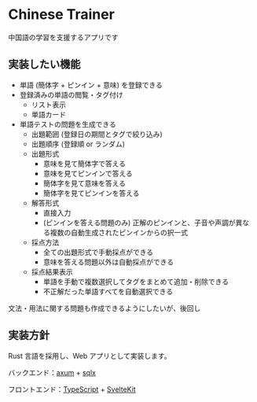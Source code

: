 # Chinese Trainer

中国語の学習を支援するアプリです

## 実装したい機能

- 単語 (簡体字 + ピンイン + 意味) を登録できる
- 登録済みの単語の閲覧・タグ付け
  - リスト表示
  - 単語カード
- 単語テストの問題を生成できる
  - 出題範囲 (登録日の期間とタグで絞り込み)
  - 出題順序 (登録順 or ランダム)
  - 出題形式
    - 意味を見て簡体字で答える
    - 意味を見てピンインで答える
    - 簡体字を見て意味を答える
    - 簡体字を見てピンインを答える
  - 解答形式
    - 直接入力
    - (ピンインを答える問題のみ) 正解のピンインと、子音や声調が異なる複数の自動生成されたピンインからの択一式
  - 採点方法
    - 全ての出題形式で手動採点ができる
    - 意味を答える問題以外は自動採点ができる
  - 採点結果表示
    - 単語を手動で複数選択してタグをまとめて追加・削除できる
    - 不正解だった単語すべてを自動選択できる

文法・用法に関する問題も作成できるようにしたいが、後回し

## 実装方針

Rust 言語を採用し、Web アプリとして実装します。

バックエンド：[axum](https://github.com/tokio-rs/axum) + [sqlx](https://github.com/launchbadge/sqlx)

フロントエンド：[TypeScript](https://www.typescriptlang.org/) + [SvelteKit](https://kit.svelte.jp/)
